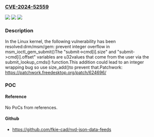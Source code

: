 ### [CVE-2024-52559](https://cve.mitre.org/cgi-bin/cvename.cgi?name=CVE-2024-52559)
![](https://img.shields.io/static/v1?label=Product&message=Linux&color=blue)
![](https://img.shields.io/static/v1?label=Version&message=198725337ef1f73b73e7dc953c6ffb0799f26ffe%3C%202b99b2c4621d13bd4374ef384e8f1fc188d0a5df%20&color=brighgreen)
![](https://img.shields.io/static/v1?label=Vulnerability&message=n%2Fa&color=brighgreen)

### Description

In the Linux kernel, the following vulnerability has been resolved:drm/msm/gem: prevent integer overflow in msm_ioctl_gem_submit()The "submit->cmd[i].size" and "submit->cmd[i].offset" variables are u32values that come from the user via the submit_lookup_cmds() function.This addition could lead to an integer wrapping bug so use size_add()to prevent that.Patchwork: https://patchwork.freedesktop.org/patch/624696/

### POC

#### Reference
No PoCs from references.

#### Github
- https://github.com/fkie-cad/nvd-json-data-feeds

